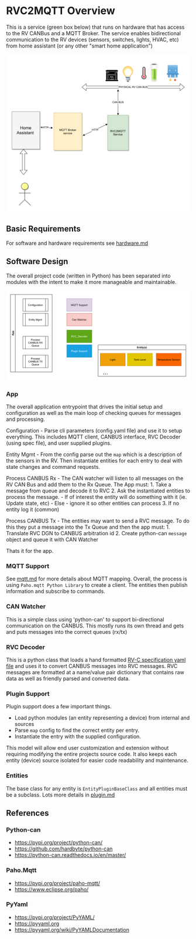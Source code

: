# RVC2MQTT Overview

This is a service (green box below) that runs on hardware that has access to the RV CANBus and a MQTT Broker.  The service enables bidirectional communication to the RV devices (sensors, switches, lights, HVAC, etc) from home assistant (or any other "smart home application")  

![high level block diagram](images/high-level-block-diagram.drawio.svg)

## Basic Requirements 

For software and hardware requirements see [hardware.md](hardware.md)

## Software Design

The overall project code (written in Python) has been separated into modules with the intent
to make it more manageable and maintainable.  

![high level sw block diagram](images/high-level-software-diagram.svg)

### App 

The overall application entrypoint that drives the initial setup and configuration as well as the main loop of checking queues for messages and processing.

Configuration - Parse cli parameters (config.yaml file) and use it to setup everything.  This includes MQTT client, CANBUS interface, RVC Decoder (using spec file), and user supplied plugins.  

Entity Mgmt - From the config parse out the `map` which is a description of the sensors in the RV.  Then instantiate entities for each entry to deal with state changes and command requests. 

Process CANBUS Rx - The CAN watcher will listen to all messages on the RV CAN Bus and add them to the Rx Queue.  The App must:
    1. Take a message from queue and decode it to RVC
    2. Ask the instantiated entities to process the message.
       - If of interest the entity will do something with it (ie. Update state, etc)
       - Else - ignore it so other entities can process
    3. If no entity log it (common)

Process CANBUS Tx - The entities may want to send a RVC message.  To do this they put a message into the Tx Queue and then the app must:
    1. Translate RVC DGN to CANBUS arbitration id
    2. Create python-can `message` object and queue it with CAN Watcher

Thats it for the app.  

### MQTT Support

See [mqtt.md](mqtt.md) for more details about MQTT mapping.
Overall, the process is using `Paho.mqtt Python Library` to create a client.  The entities then publish information and subscribe to commands.

### CAN Watcher

This is a simple class using 'python-can' to support bi-directional communication on the CANBUS.  This mostly runs its
own thread and gets and puts messages into the correct queues (rx/tx)

### RVC Decoder

This is a python class that loads a hand formatted [RV-C specification yaml file](../rvc-spec.yml) and uses it to
convert CANBUS messages into RVC messages.  RVC messages are 
formatted at a name/value pair dictionary that contains raw
data as well as friendly parsed and converted data.  

### Plugin Support

Plugin support does a few important things.
* Load python modules (an entity representing a device) from internal and  sources
* Parse `map` config to find the correct entity per entry.
* Instantiate the entry with the supplied configuration.

This model will allow end user customization and extension without requiring modifying the entire projects source code.  It also keeps each entity (device) source isolated for easier code readability and maintenance.

### Entities

The base class for any entity is `EntityPluginBaseClass` and all entities must be a subclass.  Lots more details in [plugin.md](plugin.md)


## References

### Python-can

* <https://pypi.org/project/python-can/>
* <https://github.com/hardbyte/python-can>
* <https://python-can.readthedocs.io/en/master/>

### Paho.Mqtt

* <https://pypi.org/project/paho-mqtt/>
* <https://www.eclipse.org/paho/>

### PyYaml

* <https://pypi.org/project/PyYAML/>
* <https://pyyaml.org>
* <https://pyyaml.org/wiki/PyYAMLDocumentation>








